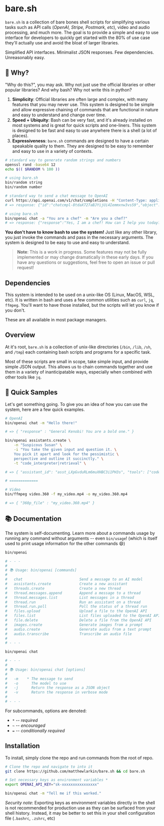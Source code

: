 # bare.sh

`bare.sh` is a collection of bare bones shell scripts for simplifying various tasks such as API calls (*OpenAI, Stripe, Postmark, etc*), video and audio processing, and much more. The goal is to provide a simple and easy to use interface for developers to quickly get started with the 80% of use case they'll actually use and avoid the bloat of larger libraries.

Simplified API interfaces. Minimalist JSON responses. Few dependencies. Unreasonably easy.

## 🤨 Why?
"Why do this?", you may ask. Why not just use the official libraries or other popular libraries? And why bash? Why not write this in python?

1. **Simplicity**: Official libraries are often large and complex, with many features that you may never use. This system is designed to be simple and allow expressive chaining of commands that are functional in nature and easy to understand and change over time.
2. **Speed + Ubiquity**: Bash can be very fast, and it's already installed on most systems and is great for quick scripts and one-liners. This system is designed to be fast and easy to use anywhere there is a shell (a lot of places).
3. **Expressiveness**: `bare.sh` commands are designed to have a certain speakable quality to them. They are designed to be easy to remember and easy to use in a variety of contexts.

```bash
# standard way to generate random strings and numbers
openssl rand -base64 12
echo $(( $RANDOM % 100 ))

# using bare.sh
bin/random string
bin/random number
```

```bash
# standard way to send a chat message to OpenAI
curl https://api.openai.com/v1/chat/completions -H "Content-Type: application/json" -H "Authorization: Bearer $OPENAI_API_KEY" -d '{"model": "gpt-3.5-turbo","messages": [{"role": "system","content": "You are a chef"},{"role": "user","content": "Are you a chef?"}]}'
# => response: {"id":"chatcmpl-8tdaX727aBJYijUi4Iemmxnw3vs59","object":"chat.completion","created":1708270909,"model":"gpt-3.5-turbo-0125","choices":[{"index":0,"message":{"role":"assistant","content":"Yes, I am a chef! How can I help you today?"},"logprobs":null,"finish_reason":"stop"}],"usage":{"prompt_tokens":21,"completion_tokens":14,"total_tokens":35},"system_fingerprint":"fp_69829325d0"}

# using bare.sh
bin/openai chat -a "You are a chef" -m "Are you a chef?"
# => response: {"response":"Yes, I am a chef! How can I help you today?"}
```

**You don't have to know bash to use the system!** Just like any other library, you just invoke the commands and pass in the necessary arguments. The system is designed to be easy to use and easy to understand.

> **Note**: This is a work in progress. Some features may not be fully implemented or may change dramatically in these early days. If you have any questions or suggestions, feel free to open an issue or pull request!

## Dependencies
This system is intended to be used on a unix-like OS (Linux, MacOS, WSL, etc). It is written in bash and uses a few common utilities such as `curl`, `jq`, `ffmpeg`. You'll want to have those installed, but the scripts will let you know if you don't.

These are all available in most package managers.

## Overview
At it's root, `bare.sh` is a collection of unix-like directories (`/bin`, `/lib`, `/sh`, and `/tmp`) each containing bash scripts and programs for a specific task.

Most of these scripts are small in scope, take simple input, and provide simple JSON output. This allows us to chain commands together and use them in a variety of inanticipatable ways, especially when combined with other tools like `jq`.

## 🐎 Quick Samples
Let's get something going. To give you an idea of how you can use the system, here are a few quick examples.
```bash
# OpenAI
bin/openai chat -m "Hello there!"

# => { "response" : "General Kenobi! You are a bold one." }

bin/openai assistants.create \
    -n "Suspicous Susan" \
    -i "You take the given input and question it. \
    You pick it apart and look for the pessimistic \
    perspective and outline it succinctly." \
    -t "code_interpreter|retrieval" \

# => { "assistant_id": "asst_LXpGvduRLm6muXHBC3i1PH3s", "tools": ["code_interpreter","retrieval"] }

# =============

# Video
bin/ffmpeg video.360 -f my_video.mp4 -o my_video.360.mp4

# => { "360p_file" : "my_video.360.mp4" }
```

## 📚 Documentation
The system is self-documenting. Learn more about a commands usage by running any command without arguments -- even `bin/usage`! (which is itself used to print usage information for the other commands 😄)
```bash
bin/openai

# - - -
#
# 📚 Usage: bin/openai [commands]
#
#   chat                          Send a message to an AI model
#   assistants.create             Create a new assistant
#   threads.create                Create a new thread
#   thread.messages.append        Append a message to a thread
#   thread.messages.list          List messages in a thread
#   thread.run                    Run an assistant on a thread
#   thread.run.poll               Poll the status of a thread run
#   files.upload                  Upload a file to the OpenAI API
#   files.list                    List files uploaded to the OpenAI API
#   file.delete                   Delete a file from the OpenAI API
#   images.create                 Generate images from a prompt
#   audio.create                  Generate audio from a text prompt
#   audio.transcribe              Transcribe an audio file
#
# - - -

bin/openai chat

# - - -
#
# 📚 Usage: bin/openai chat [options]
#
#   -m    * The message to send
#   -o      The model to use
#   -j      Return the response as a JSON object
#   -v      Return the response in verbose mode
#
# - - -
```
For subcommands, options are denoted:
- `*` -- *required*
- `~` -- *encouraged*
- `=` -- *conditionally required*

## Installation
To install, simply clone the repo and run commands from the root of repo.
```bash
# Clone the repo and navigate to into it
git clone https://github.com/matthewlarkin/bare.sh && cd bare.sh

# Set necessary keys as environment variables *
export OPENAI_API_KEY="sk-xxxxxxxxxxxxxxxx"

bin/openai chat -m "Tell me if this worked."
```
*Security note*: Exporting keys as environment variables directly in the shell is not recommended for production use as they can be surfaced from your shell history. Instead, it may be better to set this in your shell configuration file (`.bashrc`, `.zshrc`, etc)

